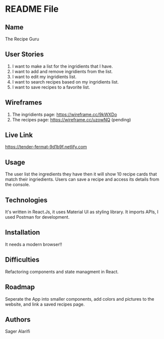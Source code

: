 # README File

## Name

The Recipe Guru

## User Stories

1. I want to make a list for the ingridients that I have.
2. I want to add and remove ingridients from the list.
3. I want to edit my ingridients list.
4. I want to search recipes based on my ingridients list.
5. I want to save recipes to a favorite list.

## Wireframes

1. The ingridients page: <https://wireframe.cc/9kWXDo>
2. The recipes page: <https://wireframe.cc/uzowNQ> (pending)

## Live Link

<https://tender-fermat-9d1b9f.netlify.com>

## Usage

The user list the ingredients they have then it will show 10 recipe cards that match their ingriedients. Users can save a recipe and access its details from the console.

## Technologies

It's written in React.Js, it uses Material UI as styling library. It imports APIs, I used Postman for development.

## Installation

It needs a modern browser!!

## Difficulties

Refactoring components and state managment in React.

## Roadmap

Seperate the App into smaller components, add colors and pictures to the website, and link a saved recipes page.

## Authors

Sager Alarifi
